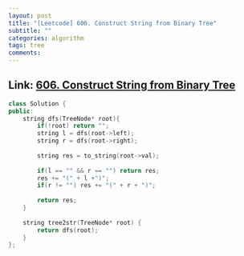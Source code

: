 ```yaml
---
layout: post
title: "[Leetcode] 606. Construct String from Binary Tree"
subtitle: ""
categories: algorithm
tags: tree
comments:
---
```


## Link: [606. Construct String from Binary Tree](https://leetcode.com/problems/construct-string-from-binary-tree/)

```cpp
class Solution {
public:
    string dfs(TreeNode* root){
        if(!root) return "";
        string l = dfs(root->left);
        string r = dfs(root->right);
        
        string res = to_string(root->val);
        
        if(l == "" && r == "") return res;
        res += "(" + l +")";
        if(r != "") res += "(" + r + ")";
        
        return res;
    }
    
    string tree2str(TreeNode* root) {
        return dfs(root);
    }
};
```
